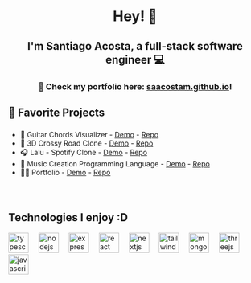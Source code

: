 <h1 align="center">Hey! 👋 </h1>

###

<h2 align="center">I'm Santiago Acosta, a full-stack software engineer 💻</h2>

<h3 align="center">🎯 Check my portfolio here: <a href="https://saacostam.github.io/" target="_blank">saacostam.github.io</a>!</h3>

<h2 align="left">📌 Favorite Projects</h2>

###

<ul>
  <li>
    🎵 Guitar Chords Visualizer - <a href="https://saacostam.github.io/fuzzy-noteable/#/" target="_blank">Demo</a> - <a href="https://github.com/saacostam/fuzzy-noteable" target="_blank">Repo</a>
  </li>
  <li>
    🐓 3D Crossy Road Clone - <a href="https://saacostam.github.io/3d-crossy-road/#/" target="_blank">Demo</a> - <a href="https://github.com/saacostam/3d-crossy-road" target="_blank">Repo</a>
  </li>
  <li>
    🎧 Lalu - Spotify Clone - <a href="https://saacostam.github.io/lalu/#/" target="_blank">Demo</a> - <a href="https://github.com/saacostam/lalu" target="_blank">Repo</a>
  </li>
  <li>
    🎹 Music Creation Programming Language - <a href="https://saacostam.github.io/music-dsl/#/" target="_blank">Demo</a> - <a href="https://github.com/saacostam/music-dsl" target="_blank">Repo</a>
  </li>
  <li>
    🧙‍♂️ Portfolio - <a href="https://saacostam.github.io/" target="_blank">Demo</a> - <a href="https://github.com/saacostam/saacostam.github.io" target="_blank">Repo</a>
  </li>
</ul>

###

<br clear="both">

<h2 align="left">Technologies I enjoy :D</h2>

<div align="left">
  <img src="https://cdn.jsdelivr.net/gh/devicons/devicon/icons/typescript/typescript-original.svg" height="40" alt="typescript logo"  />
  <img width="12" />
  <img src="https://cdn.jsdelivr.net/gh/devicons/devicon/icons/nodejs/nodejs-original.svg" height="40" alt="nodejs logo"  />
  <img width="12" />
  <img src="https://cdn.jsdelivr.net/gh/devicons/devicon/icons/express/express-original.svg" height="40" alt="express logo"  />
  <img width="12" />
  <img src="https://cdn.jsdelivr.net/gh/devicons/devicon/icons/react/react-original.svg" height="40" alt="react logo"  />
  <img width="12" />
  <img src="https://cdn.jsdelivr.net/gh/devicons/devicon/icons/nextjs/nextjs-original.svg" height="40" alt="nextjs logo"  />
  <img width="12" />
  <img src="https://cdn.jsdelivr.net/gh/devicons/devicon/icons/tailwindcss/tailwindcss-original-wordmark.svg" height="40" alt="tailwindcss logo"  />
  <img width="12" />
  <img src="https://cdn.jsdelivr.net/gh/devicons/devicon/icons/mongodb/mongodb-original.svg" height="40" alt="mongodb logo"  />
  <img width="12" />
  <img src="https://cdn.jsdelivr.net/gh/devicons/devicon/icons/threejs/threejs-original.svg" height="40" alt="threejs logo"  />
  <img width="12" />
  <img src="https://cdn.jsdelivr.net/gh/devicons/devicon/icons/javascript/javascript-original.svg" height="40" alt="javascript logo"  />
</div>

###
